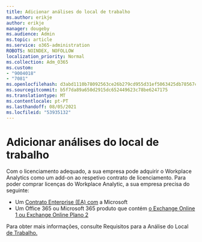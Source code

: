 ```yaml
---
title: Adicionar análises do local de trabalho
ms.author: erikje
author: erikje
manager: dougeby
ms.audience: Admin
ms.topic: article
ms.service: o365-administration
ROBOTS: NOINDEX, NOFOLLOW
localization_priority: Normal
ms.collection: Adm_O365
ms.custom:
- "9004018"
- "7081"
ms.openlocfilehash: d3abd1110b78092563ce26b279cd955d31ef5063425db78567c3cfd906007c0e
ms.sourcegitcommit: b5f7da89a650d2915dc652449623c78be6247175
ms.translationtype: MT
ms.contentlocale: pt-PT
ms.lasthandoff: 08/05/2021
ms.locfileid: "53935132"
---
```

# <a name="add-workplace-analytics"></a>Adicionar análises do local de trabalho

Com o licenciamento adequado, a sua empresa pode adquirir o Workplace Analytics como um add-on ao respetivo contrato de licenciamento. Para poder comprar licenças do Workplace Analytic, a sua empresa precisa do seguinte: 

- Um [Contrato Enterprise (EA) com](https://docs.microsoft.com/workplace-analytics/setup/environment-requirements#enterprise-agreements) a Microsoft
- Um Office 365 ou Microsoft 365 produto que contém [o Exchange Online 1 ou Exchange Online Plano 2](https://docs.microsoft.com/workplace-analytics/setup/environment-requirements#exchange-online-plans)

Para obter mais informações, consulte Requisitos para a Análise do Local [de Trabalho.](https://docs.microsoft.com/workplace-analytics/setup/environment-requirements) 
